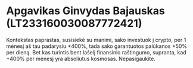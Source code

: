 # Apgavikas Ginvydas Bajauskas (LT233160030087772421)

Kontekstas paprastas, susisiekė su manimi, sako investuok į crypto, per 1 mėnesį aš tau padarysiu +400%, tada sako garantuotos palūkanos +50% per dieną. Bet kas turintis bent lašelį finansinio raštingumo, supranta, kad 
+400% per mėnesį yra absoliutus kosmosas. Nepasigaukite.
    
